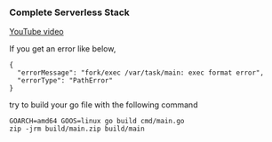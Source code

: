 ### Complete Serverless Stack

[YouTube video](https://youtu.be/qLRvpJmYfCE)

If you get an error like below,
```
{
  "errorMessage": "fork/exec /var/task/main: exec format error",
  "errorType": "PathError"
}
```
try to build your go file with the following command
```
GOARCH=amd64 GOOS=linux go build cmd/main.go
zip -jrm build/main.zip build/main
```